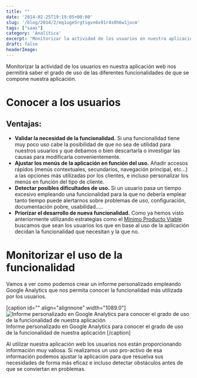 ```yaml
---
title: ""
date: '2014-02-25T19:19:05+00:00'
slug: '/blog/2014/2/eq1uge5rgtigvn6x91r4s0h6w1jocm'
tags: ["saas"]
category: 'Analítica'
excerpt: "Monitorizar la actividad de los usuarios en nuestra aplicación web nos permitirá saber el grado de uso de las diferentes funcionalidades de que se compone nuestra aplicación.# Conocer a los usuarios..."
draft: false
headerImage: 
---
```

Monitorizar la actividad de los usuarios en nuestra aplicación web nos permitirá saber el grado de uso de las diferentes funcionalidades de que se compone nuestra aplicación.

# Conocer a los usuarios

## Ventajas:

- **Validar la necesidad de la funcionalidad.** Si una funcionalidad tiene muy poco uso cabe la posibilidad de que no sea de utilidad para nuestros usuarios y que debamos o bien descartarla o investigar las causas para modificarla convenientemente.
- **Ajustar los menús de la aplicación en función del uso.** Añadir accesos rápidos (menús contextuales, secundarios, navegación principal, etc...) a las opciones más utilizadas por los clientes, e incluso personalizar los menús en función del tipo de cliente.
- **Detectar posibles dificultades de uso.** Si un usuario pasa un tiempo excesivo empleando una funcionalidad para la que no debería emplear tanto tiempo puede alertarnos sobre problemas de uso, configuración, documentación pobre, usabilidad.....
- **Priorizar el desarrollo de nueva funcionalidad.** Como ya hemos visto anteriormente utilizando estrategias como el [Mínimo Producto Viable](http://www.alvareznavarro.es/blog/2014/02/minimo-producto-viable-parte-1) buscamos que sean los usuarios los que en base al uso de la aplicación decidan la funcionalidad que necesitan y la que no.

# Monitorizar el uso de la funcionalidad

Vamos a ver como podemos crear un informe personalizado empleando Google Analytics que nos permita conocer la funcionalidad más utilizada por los usuarios.

 [caption id="" align="alignnone" width="1089.0"] ![Informe personalizado en Google Analytics para conocer el grado de uso de la funcionalidad de nuestra aplicación](http://static1.squarespace.com/static/5303797ae4b0c6ad9e43f072/5303ce80e4b0400995a883d6/530ceb47e4b08f01a9f2944f/1393355628854/content_usage_frecquency.png) Informe personalizado en Google Analytics para conocer el grado de uso de la funcionalidad de nuestra aplicación [/caption] 



Al utilizar nuestra aplicación web los usuarios nos están proporcionando información muy valiosa. Si realizamos un uso pro-activo de esa información podemos ajustar la aplicación para que resuelva sus necesidades de forma más eficaz e incluso detectar obstáculos antes de que se conviertan en problemas.



